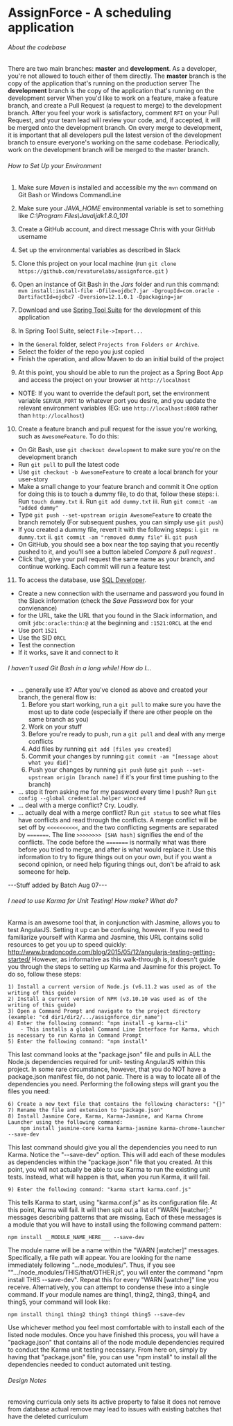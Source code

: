 # AssignForce - A scheduling application

###### About the codebase ######

There are two main branches: **master** and **development**.  As a developer, you're not allowed to touch either of them directly.
The **master** branch is the copy of the application that's running on the production server
The **development** branch is the copy of the application that's running on the development server
When you'd like to work on a feature, make a feature branch, and create a Pull Request (a request to merge) to the development branch.
After you feel your work is satisfactory, comment `RFI` on your Pull Request, and your team lead will review your code, and, if accepted, it will be merged onto the development branch.
On every merge to development, it is important that all developers pull the latest version of the development branch to ensure everyone's working on the same codebase.
Periodically, work on the development branch will be merged to the master branch.


###### How to Set Up your Environment ######

1. Make sure *Maven* is installed and accessible my the `mvn` command on Git Bash or Windows CommandLine
2. Make sure your *JAVA_HOME* environmental variable is set to something like *C:\Program Files\Java\jdk1.8.0_101*
3. Create a GitHub account, and direct message Chris with your GitHub username
4. Set up the environmental variables as described in Slack

5. Clone this project on your local machine (run `git clone https://github.com/revaturelabs/assignforce.git` )
6. Open an instance of Git Bash in the *Jars* folder and run this command: `mvn install:install-file -Dfile=ojdbc7.jar -DgroupId=com.oracle -DartifactId=ojdbc7 -Dversion=12.1.0.1 -Dpackaging=jar`
7. Download and use [Spring Tool Suite](https://spring.io/tools/sts/all) for the development of this application
8. In Spring Tool Suite, select `File->Import...`
  * In the `General` folder, select `Projects from Folders or Archive`.
  * Select the folder of the repo you just copied
  * Finish the operation, and allow Maven to do an initial build of the project

9. At this point, you should be able to run the project as a Spring Boot App and access the project on your browser at `http://localhost`
  * NOTE: If you want to override the default port, set the environment variable `SERVER_PORT` to whatever port you desire, and you update the relevant environment variables (EG: use `http://localhost:8080` rather than `http://localhost`)
10. Create a feature branch and pull request for the issue you're working, such as `AwesomeFeature`. To do this:
  * On Git Bash, use `git checkout development` to make sure you're on the development branch
  * Run `git pull` to pull the latest code
  * Use `git checkout -b AwesomeFeature` to create a local branch for your user-story
  * Make a small change to your feature branch and commit it One option for doing this is to touch a dummy file, to do that, follow these steps:
    i. Run `touch dummy.txt`
    ii. Run `git add dummy.txt`
    iii. Run `git commit -am "added dummy"`
  * Type `git push --set-upstream origin AwesomeFeature` to create the branch remotely (For subsequent pushes, you can simply use `git push`)
  * If you created a dummy file, revert it with the following steps:
    i. `git rm dummy.txt`
    ii. `git commit -am "removed dummy file"`
    iii. `git push`
  * On GitHub, you should see a box near the top saying that you recently pushed to it, and you'll see a button labeled *Compare & pull request* .
  * Click that, give your pull request the same name as your branch, and continue working. Each commit will run a feature test

11. To access the database, use [SQL Developer](http://www.oracle.com/technetwork/developer-tools/sql-developer/downloads/index.html).
  * Create a new connection with the username and password you found in the Slack information (check the *Save Password* box for your convienance)
  * for the URL, take the URL that you found in the Slack information, and omit `jdbc:oracle:thin:@` at the beginning and `:1521:ORCL` at the end
  * Use port `1521`
  * Use the SID `ORCL`
  * Test the connection
  * If it works, save it and connect to it



###### I haven't used Git Bash in a long while! How do I... ######

* ... generally use it? After you've cloned as above and created your branch, the general flow is:
  1. Before you start working, run a `git pull` to make sure you have the most up to date code (especially if there are other people on the same branch as you)
  2. Work on your stuff
  3. Before you're ready to push, run a `git pull` and deal with any merge conflicts
  4. Add files by running `git add [files you created]`
  5. Commit your changes by running `git commit -am "[message about what you did]"`
  6. Push your changes by running `git push` (use `git push --set-upstream origin [branch name]` if it's your first time pushing to the branch)
* ... stop it from asking me for my password every time I push? Run `git config --global credential.helper wincred`
* ... deal with a merge conflict? Cry. Loudly.
* ... actually deal with a merge conflict? Run `git status` to see what files have conflicts and read through the conflicts. A merge conflict will be set off by `<<<<<<<<<<`,
  and the two conflicting segments are separated by `=======`. The line `>>>>>>>> [SHA hash]` signifies the end of the conflicts.  The code before the `=======` is normally
  what was there before you tried to merge, and after is what would replace it. Use this information to try to figure things out on your own, but if you want a second
  opinion, or need help figuring things out, don't be afraid to ask someone for help.




---Stuff added by Batch Aug 07---



###### I need to use Karma for Unit Testing!  How make?  What do? ######

Karma is an awesome tool that, in conjunction with Jasmine, allows you to test AngularJS.  Setting it up can be
confusing, however.  If you need to familiarize yourself with Karma and Jasmine, this URL contains solid resources
to get you up to speed quickly: http://www.bradoncode.com/blog/2015/05/12/angularjs-testing-getting-started/
However, as informative as this walk-through is, it doesn't guide you through the steps to setting up Karma and
Jasmine for this project.  To do so, follow these steps:

    1) Install a current version of Node.js (v6.11.2 was used as of the writing of this guide)
    2) Install a current version of NPM (v3.10.10 was used as of the writing of this guide)
    3) Open a Command Prompt and navigate to the project directory (example: "cd dir1/dir2/.../assignforce_dir_name")
    4) Enter the following command: "npm install -g karma-cli"
        - This installs a global Command Line Interface for Karma, which is necessary to run Karma in Command Prompt
    5) Enter the following command: "npm install"

This last command looks at the "package.json" file and pulls in ALL the Node.js dependencies required for unit-
testing AngularJS within this project.  In some rare circumstance, however, that you do NOT have a package.json
manifest file, do not panic.  There is a way to locate all of the dependencies you need.  Performing the following
steps will grant you the files you need:

    6) Create a new text file that contains the following characters: "{}"
    7) Rename the file and extension to "package.json"
    8) Install Jasmine Core, Karma, Karma-Jasmine, and Karma Chrome Launcher using the following command:
        npm install jasmine-core karma karma-jasmine karma-chrome-launcher --save-dev

This last command should give you all the dependencies you need to run Karma.  Notice the "--save-dev" option.  This
will add each of these modules as dependencies within the "package.json" file that you created.  At this point, you
will not actually be able to use Karma to run the existing unit tests.  Instead, what will happen is that, when you run
Karma, it will fail.

    9) Enter the following command: "karma start karma.conf.js"

This tells Karma to start, using "karma.conf.js" as its configuration file.  At this point, Karma will fail.  It will
then spit out a list of "WARN [watcher]:" messages describing patterns that are missing.  Each of these messages is a
module that you will have to install using the following command pattern:

    npm install __MODULE_NAME_HERE___ --save-dev

The module name will be a name within the "WARN [watcher]" messages.  Specifically, a file path will appear.  You are
looking for the name immediately following "...node_modules/".  Thus, if you see "".../node_modules/THIS/that/OTHER.js",
you will enter the command "npm install THIS --save-dev".  Repeat this for every "WARN [watcher]" line you receive.
Alternatively, you can attempt to condense these into a single command.  If your module names are thing1, thing2,
thing3, thing4, and thing5, your command will look like:

    npm install thing1 thing2 thing3 thing4 thing5 --save-dev

Use whichever method you feel most comfortable with to install each of the listed node modules.  Once you have finished
this process, you will have a "package.json" that contains all of the node module dependencies required to conduct
the Karma unit testing necessary.  From here on, simply by having that "package.json" file, you can use "npm install"
to install all the dependencies needed to conduct automated unit testing.

###### Design Notes ######
removing curricula only sets its active property to false
    it does not remove from database
    actual remove may lead to issues with existing batches that have the deleted curriculum